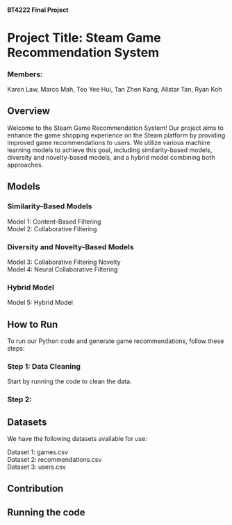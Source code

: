 #### BT4222 Final Project
# Project Title: Steam Game Recommendation System
### Members: 
Karen Law,
Marco Mah, 
Teo Yee Hui, 
Tan Zhen Kang, 
Alistar Tan, 
Ryan Koh



## Overview
Welcome to the Steam Game Recommendation System! Our project aims to enhance the game shopping experience on the Steam platform by providing improved game recommendations to users. We utilize various machine learning models to achieve this goal, including similarity-based models, diversity and novelty-based models, and a hybrid model combining both approaches.

## Models
### Similarity-Based Models
Model 1: Content-Based Filtering <br />
Model 2: Collaborative Filtering <br />
### Diversity and Novelty-Based Models
Model 3: Collaborative Filtering Novelty <br />
Model 4: Neural Collaborative Filtering <br />
### Hybrid Model
Model 5: Hybrid Model <br />
## How to Run
To run our Python code and generate game recommendations, follow these steps:
### Step 1: Data Cleaning
Start by running the code to clean the data.
### Step 2: 


## Datasets
We have the following datasets available for use:

Dataset 1: games.csv <br />
Dataset 2: recommendations.csv <br />
Dataset 3: users.csv <br />

## Contribution


## Running the code

